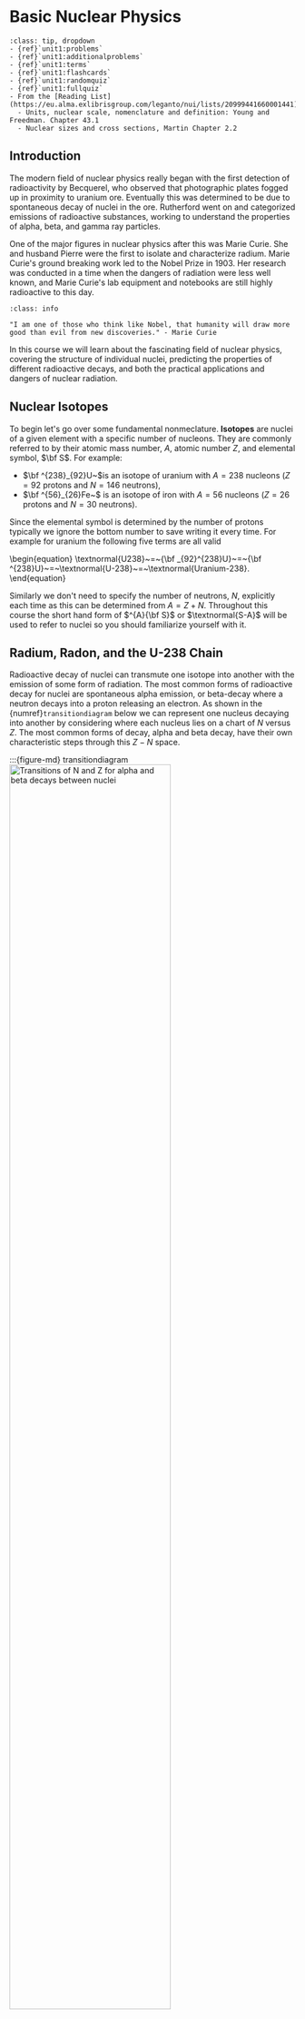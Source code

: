 # Basic Nuclear Physics

```{admonition} Quick Links
:class: tip, dropdown
- {ref}`unit1:problems`
- {ref}`unit1:additionalproblems`
- {ref}`unit1:terms`
- {ref}`unit1:flashcards`
- {ref}`unit1:randomquiz`
- {ref}`unit1:fullquiz`
- From the [Reading List](https://eu.alma.exlibrisgroup.com/leganto/nui/lists/20999441660001441)
  - Units, nuclear scale, nomenclature and definition: Young and Freedman. Chapter 43.1
  - Nuclear sizes and cross sections, Martin Chapter 2.2
```

## Introduction

The modern field of nuclear physics really began with the first detection of radioactivity by Becquerel, who observed that photographic plates fogged up in proximity to uranium ore. Eventually this was determined to be due to spontaneous decay of nuclei in the ore. Rutherford went on and categorized emissions of radioactive substances, working to understand the properties of alpha, beta, and gamma ray particles. 


One of the major figures in nuclear physics after this was Marie Curie. She and husband Pierre were the first to isolate and characterize radium. Marie Curie's ground breaking work led to the Nobel Prize in 1903. Her research was conducted in a time when the dangers of radiation were less well known, and Marie Curie's lab equipment and notebooks are still highly radioactive to this day.

```{admonition} Quote
:class: info

"I am one of those who think like Nobel, that humanity will draw more good than evil from new discoveries." - Marie Curie
```

In this course we will learn about the fascinating field of nuclear physics, covering the structure of individual nuclei, predicting the properties of different radioactive decays, and both the practical applications and dangers of nuclear radiation. 

## Nuclear Isotopes

To begin let's go over some fundamental nonmeclature. **Isotopes** are nuclei of a given element with a specific number of nucleons. They are commonly referred to by their atomic mass number, $A$, atomic number $Z$, and elemental symbol, $\bf S$. For example:
- $\bf ^{238}_{92}U~$is an isotope of uranium with $A=238$ nucleons 
  ($Z=92$ protons and $N=146$ neutrons),
  <br>
- $\bf ^{56}_{26}Fe~$ is an isotope of iron with $A=56$ nucleons 
  ($Z=26$ protons and $N=30$ neutrons).
  <br> 

Since the elemental symbol is determined by the number of protons typically we ignore the bottom number to save writing it every time. For example for uranium the following five terms are all valid 

\begin{equation}
\textnormal{U238}~=~{\bf _{92}^{238}U}~=~{\bf ^{238}U}~=~\textnormal{U-238}~=~\textnormal{Uranium-238}.
\end{equation}

Similarly we don't need to specify the number of neutrons, $N$, explicitly each time as this can be determined from $A=Z+N$. Throughout this course the short hand form of $^{A}{\bf S}$ or $\textnormal{S-A}$ will be used to refer to nuclei so you should familiarize yourself with it.

<p style="page-break-after:always;"></p>
<p><p>

## Radium, Radon, and the U-238 Chain

Radioactive decay of nuclei can transmute one isotope into another with the emission of some form of radiation. The most common forms of radioactive decay for nuclei are spontaneous alpha emission, or beta-decay where a neutron decays into a proton releasing an electron. As shown in the {numref}`transitiondiagram` below we can represent one nucleus decaying into another by considering where each nucleus lies on a chart of $N$ versus $Z$. The most common forms of decay, alpha and beta decay, have their own characteristic steps through this $Z-N$ space.

:::{figure-md} transitiondiagram
<img src='figure-unit1-alphabetamovements.png' width="75%" alt="Transitions of N and Z for alpha and beta decays between nuclei">

Example how to interpret a decay chain transition diagram. Nuclei are plotted as a function of $N$ and $Z$. Different types of nuclear decays move around the chart in a characteristic way like chess pieces on a board.
:::


The daughter nuclei from a radioactive decay are not necessarily always stable. When one nuclei decays into another nuclei which may at some later time also decay, these are called **Decay Chains**. Radium, $^{226}{\bf Ra}$, is one radioactive isotope in a very important chain of isotopes that starts with $^{238}{\bf U}$ and ends with $^{206}{\bf Pb}$. As you can see in {numref}`udecaychain` below the decay chain can span 20 different nuclei if left long enough before finally ending at lead $(^{206}{\bf Pb})$ which is a stable end product that does not decay.


:::{figure-md} udecaychain
<img src='https://www.mdpi.com/toxics/toxics-02-00050/article_deploy/html/images/toxics-02-00050-g002.png' width="75%" alt="Decay chain transition diagram for the U-238 chain">

Decay chain diagram for the U-238 chain. The approximate half-lives for each element are shown underneath them.
:::


The decay rate of radioactive nuclei ire dependent on the isotope and as shown in {numref}`udecaychain` above they can vary significantly. Decay half-lives between gigayears down to seconds are observed in the $^{238}{\bf U}$ chain. Radon occurs in the middle of the $^{238}\textnormal{U}$ chain and  has serious health implications. It is an alpha emitter so when outside our bodies it can't cause much harm. As shown in {numref}`radon-gas` since it is commonly a gas, it can enter the lungs and cause damage to cells. With a half life of 3 days it is a particular problem in underground locations as it can manifest from rocks and hang around in the air for several days before it is inhaled. Radon is actually the major source of natural background radiation that can be harmful to us.

:::{figure-md} radon-gas
<img src='https://www.epa.ie/media/epa-2020/environment-amp-you/radon/6.-Radon---lungs.jpg' width="40%" alt="Radon gas damage to the lungs">

Radon gas typically emits alpha particles. Outside the body these cannot do much damage as they are not penetrating. However when inhaled alpha particles can cause major damage to cells in the lungs.
:::

## Radiation Hazards

Radiation in general is quantified in various units. For experimental physics the source activity in **Becquerels** is often considered. For health the most important is the **Gray and Sievert**. 

- A Becquerel is a measure of source activity. It corresponds to the number of radioactive decays per second (so is correlated with the number of high energy particles leaving the source).

- A Gray is $1~\textnormal{J/kg}$ of deposited energy. This depends on the source and it's activity, but also the stand-off distance to the source itself as radiation intensity falls off based on the inverse square law.

- The Sievert is a Gray multiplied by a dimensionless quantity $Q$ with value depending in the type of particle. $Q$ represents the different levels of damage that different particles can do to human cells. An alpha has a high $Q$ Value because it does more damage to tissue than say electrons of the same energy.

Whilst a measurement in Becquerel's tells us how active a source is, the most important measure throughout applied nuclear physics is the Sievert. **A dose of one Sievert is lethal**. The allowed dose for workers in the UK is 20 millisieverts per year. This is governed by UK [IRR2017 regulations](https://www.hse.gov.uk/pubns/books/l121.htm).

Here is a summary of various units used throughout the nuclear physics field:

 | Tables   | Source Activity | Absorbed Dose | Effective Dose | Intensity
|----------|-------------|------|---|---|
| Old unit | Curie | Rad | Rem | Roentgen |
| SI unit  | Becquerel | Gray | Sievert | ... |


```{note}
You'll notice that there is no current SI unit for intensity anymore. This is because measurement of intensity of a source at some standoff distance is somewhat arbitrary. Roentgen's are sometimes still used for this but commonly the effective dose at some distance is the quantity of interest. In radiation detector development commonly "$y$ Becquerels at distance $x$" or "$y$ mCuries at distance $x$" is used to define a reference source intensity at a given position.
```


## Basic Properties of Nuclei

Now our challenge over the course of this module is to understand the structure of individual nuclei and the impact this has on observables such as different types of radioactive decays. 

To do this we need to review what properties of nuclei and their behavior we can directly observe. We'll start with some basic nomenclature and properties of Nuclei. As we mentioned before nuclei can be described in terms of:
- Number of protons (atomic number): $Z$
- Number of neutrons : $N$
- Number of nucleons (atomic weight) : $A=Z+N$

Nuclei can also be grouped according to their $Z$, $N$, and $A$ values:
- Nuclides with the **same $Z$** are **Isotopes**
- Nuclides with the **same $A$** are **Isobars**
- Nuclides with the **same $N$** are **Isotones**

The known elements cover essentially everything from Hydrogen, H-1 to Oganesson-294. `{numref}`chart-of-nuclideslarge` is a chart showing different known nuclei. Around 3000 different nuclei have so far been confirmed, each specified by the proton number $(Z)$ and neutron number $(N)$. This nuclide plot is one of the most important plots in nuclear physics.

:::{figure-md} chart-of-nuclideslarge
<img src='figure-unit1-chartofnuclidesiaea.png' width="100%" alt="IAEA Chart of Nuclides">

Chart of all known nuclides. All observed nuclei are given a square based on their $N$ and $Z$ value. As we move away from the black line in both directions the nuclei become more and more unstable. At higher $Z$ values we need more neutrons to counteract electrostatic repulsion and make the nucleus stable.
:::


The most stable elements run along what is called the **"Line of Stability"** when plotted as a function of $Z$ and $A$. Nuclei that deviate from this line decay rapidly to more stable nuclei, converting excess neutrons to protons if below the line (beta+ decay or Electron Capture) or converting excess protons to neutrons if above the line (beta- decay). The light elements have a strong tendency for $N$=$Z$ whilst for heavier elements the relationship follows something closer to $N=1.5\times Z$. 




```{note}
Remember : Unstable nuclei want to head towards more stable states - **towards** the line of stability.
```


The international atomic energy agency (IAEA) has gone to great lengths to catalogue information on nuclear physics and radioactive decays. They provide a full library of the properties of each known nuclei in this plot. A link to the IAEA's interactive nuclei viewer can be found [here](https://www-nds.iaea.org/relnsd/vcharthtml/VChartHTML.html).


## Nuclear Decay 
As we mentioned earlier, nuclei sometimes decay in chains until a more stable state is reached. The N and Z values for these stable states usually lie somewhere along the Line of Stability. Whilst we've discussed the dominant decays in the U-238 chain, there are actually six types of nuclear decay we need to remember.
1. **Alpha Decay** - Spontaneous emission of an $\alpha$ particle,
$\Delta Z=-2, \Delta N=-2$
2. **Beta Decay** - Spontaneous decay of a neutron into a proton and an electron,
   $\Delta Z=+1, \Delta N=-1$
3. **Neutron Emission** - Spontaneous ejection of a neutron from the nucleus,
   $\Delta Z=0, \Delta N=-1$
4. **Proton Emission** - Spontaneous ejection of a proton from the nucleus,
   $\Delta Z=-1, \Delta N=0$
5. **Positron Emission** - A proton emits a positron and turns into a neutron , 
   $\Delta Z=-1, \Delta N=+1$
6. **Electron Capture** - A proton captures an orbiting electron, turning into a neutron and emitting a neutrino. 
   $\Delta Z=-1, \Delta N=0$


The possible steps for these on our *chess board of decays* are shown in.

:::{figure-md} decay-step-all
<img src='figure-unit1-radiationtransitionsmovement.png' width="100%" alt="Possible decay steps in a chart of nuclides">

Possible decay steps in a chart of nuclides. Different decay channels correspond to different steps through the grid. The most common decays are still Alpha and Beta decay.
:::




## Mass Calculations
Differences in mass between different nuclei plays a major role in their relative stabilities. Obviously every nucleus carries mass, but this turns out to be more complicated than you might think and we cannot simply add up the masses of the nucleons inside to get the total of the bound state. 

Once collections of nucleons are together inside a nucleus they generally want to stay together (at least for the most stable nuclei!). It takes additional energy to pull a nucleus apart - this is called the Binding Energy, and it is why we cannot simply add the mass of the nucleons together when determining the nuclear mass.

It is also important to understand if we are considering **Nuclear Mass** or **Atomic Mass**. A nucleus is the part of an atom that is made only of protons and neutrons (nucleons). If electrons are included, then we have an atom (neutral or ionized depending on the number of electrons). The mass of an atom is dominated by the nucleons so in many cases in nuclear physics it is a reasonable assumption to assume the atomic mass is the same as the nuclear mass. However, this is not always true, for instance in some beta decay calculations, we need to account for this as we will see later. Remember that in nuclear physics we tend to deal with energies (masses) in the MeV range. Whereas for electrons in orbitals (Atomic Physics) we consider eV and keV scales. 

To make our lives easier when carrying around a lot of $\textnormal{MeV}$ terms in nuclear physics it is helpful to define a standard mass close to the nucleon mass. This is the **Unified Mass Constant ($u$)**. Nuclear masses are typically expressed in terms of unified mass constant ($u$). The mass of a C-12 atom is defined to be exactly $12u,$ so that
```{math}
:label: atomicmassunit
\begin{equation}
u = 1.66056\times 10^{-27}~\textnormal{kg} = 931.5 \textnormal{MeV/c}^2.
\end{equation}
```

This results in the proton, neutron, and electron masses being defined as:
- $m_p$ = $1.672\times 10^{-27}~\textnormal{kg}$ = $1.007276~u$ = $938.28~\textnormal{MeV/c}^2$
- $m_n$ = $1.675\times 10^{-27}~\textnormal{kg}$ = $1.008665~u$ = $939.57~\textnormal{MeV/c}^2$
- $m_e$ = $9.109\times 10^{-31}~\textnormal{kg}$ = $0.000549~u$ = $0.511~\textnormal{MeV/c}^2$


  <p> <br> </p>

You'll see already from these definitions that the mass of a free proton or a neutron is more than $u$ itself by between 0.7-0.8%. This is quite important as we defined $u$ based on the mass of C-12 divided by it's number of nucleons. This means a carbon atom is also approximately 0.8% lighter than the sum of its constituents. We find that this is true for all nuclei. **The mass of a given nucleus is always less than the sum of the masses of the individual nucleons inside**. This is because the forces that hold nuclei together contribute additional negative energy, 

```{math}
:label: nuclearmass
\begin{equation}
M(A,Z) < Zm_{p} + Nm_{n}.
\end{equation}
```

This nuclear mass deficit can be calculated as the difference between the nuclear mass, and the sum of individual nucleons.

```{math}
:label: nuclearmassdeficit
\begin{equation}
\Delta M(A,Z) = M(A,Z) - (ZM_{p} + NM_{n}).
\end{equation}
```

```{note}
Note that in the equation above we haven't included the electron masses. This contributes several percent for low mass nuclei so in some cases can't be neglected. The important point to determine if electron masses should be included is in whether the mass of just the nucleus $M(A,Z)$ is given, or the mass of the neutral atom is given $M_{atom}$.
```


The deficit shown in Eq. {eq}`nuclearmassdeficit` is related to the binding energy, $B$ of nuclei, corresponding to the total energy required to split the nucleus apart into free nucleons

```{math}
:label: bindingenergyeq
\begin{equation}
-\Delta M(A,Z) = B
\end{equation}
```

Typically the binding energy is referred to as a positive value, but when considering its role in calculating the overall mass of the nucleus the change in mass is actually negative as shown in Eq. {eq}`bindingenergyeq`. As we discussed in the last lecture, stable nuclei have the highest binding energies - it takes more to pull them apart.

For a worked example related to binding energies see : {ref}`unit1:problem:example1`

Since the neutrons and protons have different masses and properties, we expect that the binding energy for neutrons or protons to be very slightly different. These individual binding energies are commonly referred to as **Separation energies**. For example, the neutron separation energy for a Carbon-12 atom is calculated by taking the difference in binding energies between Carbon-12, and Carbon-11 (one less neutron). Similarly the proton separation energy for C-12 is calculated from the difference between C-12 and N-12.


```{note}
**Setting $ c = 1 $ in Nuclear Physics**

In nuclear physics, it is common to set the speed of light ($ c $) equal to 1. This simplifies calculations by expressing mass, energy, and momentum in the same units, typically mega-electronvolts ($ \text{MeV} $). For example, rather than writing mass as $ \text{MeV}/c^2 $, it is simply expressed in $ \text{MeV} $.

**Why This Works**
If we consistently work in natural units, where $ c = 1 $ and $ \hbar = 1 $, it can make equations easier to manipulate without repeatedly including factors of $ c $ or $ \hbar $.

**Example**
The rest energy of a proton is $ m_p = 938 \, \text{MeV}/ c^2 $. Setting $ c = 1 $, we directly express the proton's mass as $ m_p = 938 \, \text{MeV} $, simplifying equations like:

$$

E^2 = p^2 + m^2 \quad \text{(instead of $ E^2 = (pc)^2 + (mc^2)^2 $)}.

$$

This convention streamlines calculations without sacrificing accuracy we just have to remember to use MeV/c$^{2}$ for mass and MeV/$c$ for momentum consistently.
```



Below in {numref}`binding-energy` is the second most important plot in nuclear physics. It is a plot of the Average Binding Energy per total number of nucleons ($A=Z+N$) for all nuclei. 


:::{figure-md} binding-energy
<img src='figure-unit1-nuclei-binding-curve.png' width="80%" alt="Plot of binding energy versus number of nucleons in the nucleus">

Plot of average binding energy per nucleon versus number of nucleons in the nucleus. A peak is observed at Fe-56, above which the binding energy reduces as larger nuclei become less tightly bound.
:::

There are some very important features here already that we should consider:
1. For heavy nuclei the binding energy is stable at around $8~\textnormal{MeV/nucleon}$.
2. The maximum binding energy is at $A=56$ which is Iron. $\textnormal{Fe-56}$ is one of the most stable well-bound nuclei.
3. Local peaks are visible when $A=4N$, e.g. $\textnormal{He-4}$. These features play important roles in how we build nuclear models as we will see later in the course.

You may have seen this plot already in second year nuclear physics, and may even understand the implications of these features, but in this course we are going to delve a bit deeper into actually where these features and look at how we construct models that can accurately describe this plot, and explain each of the decay phenomena we have discussed in this lecture in more detail.

## Probing the Nucleus

Nuclei as opposed to atoms, have a net charge, from the sum of the proton charges. Neutrons can be considered essentially neutral, as the name suggests. However, in fact we know both neutrons and protons have an internal structure. Neutrons are composed of 3 quarks, (up, down, down for neutrons) that all have charge. The sum of the charges is zero but the structure does mean that charge-like phenomena exist for neutrons arising from their internal charge distribution. For example the neutron has a non-zero magnetic moment.

The fact that nucleons consist of quarks is actually the reason nuclei form in the first place. The nuclear force that binds nuclei together is in itself **not a fundamental force**. Instead the nuclear force is mediated by virtual pions (particle made of a quark and anti-quark) being exchanged between nucleons as a result of strong interactions. The nuclear force can therefore be thought of almost as a leakage of the strong force which reaches a very small range outside of each nucleon.

Of course nuclei also have finite size, but it's impressively small when compared to the size of the electron orbitals in an atom, and the scale of the nuclei itself is typically only one to two orders of magnitude greater than nucleons themselves. A comparison of relative scale differences in the relative sizes for some nuclei shown in {numref}`nuclear-size`.


:::{figure-md} nuclear-size
<img src='figure-unit1-nucleisizecomparison.png' width="50%" alt="Nucleus Size">

Atomic versus Nuclear versus Proton size comparisons
:::

**Example scales of Aluminium**
- Atomic Radius of Aluminium = $1.3 \times 10^{-10}~\textnormal{m}$
- Nuclear Radius of Aluminium = $3.6 \times 10^{-15}~\textnormal{m}$

Given that Nuclei have mass and charge then there is obviously going to be a density of mass and charge in nuclei, with some distribution. We'll consider this in more detail later. For now we can ask what is the average mass and charge density of the nuclear material. To estimate this simply assume that nuclei are made of nucleons (protons and neutrons) that are something like **Hard Spheres** of radius $r_{0}$. The density is then estimated assuming each nucleon is packed together but doesn't overlap. This allows the mass density to be approximately the same as a single nucleon density as

```{math}
:label: massdensity
\begin{equation}
\rho_{m} = \frac{M}{V} = \frac{3m_{n}}{4\pi r^{3}_{0}}
\end{equation}
```

where $m_{n}$ is mass of neutron. For charge a similar approach can be taken but we have to include the fact that neutrons have no charge, and it is only every proton that contributes a single charge $e$ to the total charge $Q$ of the nucleus.

```{math}
:label: chargedensity
\begin{equation}
\rho_{c} = \frac{Q}{V} = \frac{3Ze}{4\pi r^{3}_{0} A}\\
\end{equation}
```

For a worked example related to nuclear size see : {ref}`unit1:problem:example2`

## Measuring Nuclear Size
To get a better idea of the actual size, charge, and matter distribution, physicists use **Scattering Experiments**. The typical approach is to fire beams of particles at a fixed target and see what has happened to the particles on the other side.

Typical experiments are : (i) electron scattering, (ii) alpha particle scattering, (iii) proton scattering, and (iv) neutron scattering and absorption.

For best results the *de Broglie Wavelength* of the probing nuclei must be a smaller than the nucleus, some typical beam energy values for nuclear probe experiments:
- alphas $>$ 2 MeV
- protons $>$ 8 MeV
- electrons $>$ 120MeV 

```{note}
Remember the de Broglie Wavelength is the wavelength of the probing beam of particles which can be calculated from the momentum via $\lambda = h/p$.
```

A vital concept in such experiments is the notion of **Interaction Cross Sections**. The Cross Section $\sigma$, quantifies the probability of a collision (or reaction) occurring between a beam particle and a target particle. It is based on the probability an interaction occurs using the notion of a **Cross Sectional Area** for the nucleus.
  It can be defined as an area around the centre of one of the particles within which the centre of second must fall if they are to collide as illustrated in [Fig. 8](particle-radius).

:::{figure-md} particle-radius
<img src='figure-unit1-crosssectionsize.png' width="60%" alt="Picture of two spheres aligned such that they will intersect if within one R of each other, where R is the radius.">

Cross-section calculation based on assuming interacting bodies are hard spheres. If the center of the particle on the left is within $2R$ of the the one on the right then the particles will interact with one another.
:::

Normally we can assume the particles are simple Hard Spheres such that if they all have radius R then the cross-sectional area is just, 

```{math}
:label: crosssectionarea
\begin{equation}
\sigma = \pi (2R)^{2}
\end{equation}
```

Due to the small sizes of nuclei, $\sigma$, is often expressed in units of Fermi squared $(10^{-30}m^{2})$ or barns $(10^{-28}m^{2}$) or even pico-barns$~(10^{-40}m^{2})$. In reality, as we will see, nuclei are not hard-edged and so cross-sections cannot be defined so geometrically, but it is a reasonable approximation for now.

If we consider a material (a "Target") with $n$ particles per unit volume, then we can use the total cross-section, $\sigma$, to find the Mean Free Path for an interaction by a given particle fired at that material. For a Thin Target (or Foil) this is given by

```{math}
:label: crosssectionarea2
\begin{equation}
\lambda = \frac{1}{n\sigma}.
\end{equation}
```

The mean free path or cross-section can be used to determine the reduction in beam particles for a given target. Consider we have a beam of $N_0 ~\textnormal{particles/s}$  impinging on a target so that a flux $N$ emerges.

**For thick targets** of thickness $x$ then 
```{math}
:label: nthick
\begin{equation}
N = N_0 e^{-x/\lambda}
\end{equation}
```

and the number of collisions in distance x is


```{math}
:label: cthick
\begin{equation}
C=N_0-N=N_0(1-e^{-x/\lambda}).
\end{equation}
```

**For thin targets ($x << \lambda$)** instead the exponential term in the can be reduced to 
```{math}
:label: nthin
\begin{equation}
N=N_0\left(1+\frac{x}{\lambda}\right)
\end{equation}
```
meaning the number of collisions becomes
```{math}
:label: cthin
\begin{equation}
C=\frac{xN_0}{\lambda} = N_{0}n\sigma x.
\end{equation}
```

We can see from Eq. {eq}`nthick` that given accurate prior knowledge of our starting beam flux and the thickness of our target, we can determine the cross-section of the total particles inside simply by measuring the change in intensity of our beam.

For a worked example related to cross-section calculations see {ref}`unit1:problem:example3`


## Partial and Differential Cross Sections

So far the Cross Section we have considered has really been the Total Cross Section, $\sigma_{T}$, referring  to the sum of all possible interactions involving the beam and target particles. In practice, there may be different types of interaction, or **Interaction Channels**, that happen each with their own seperate probability. The sum of all the cross-sections for each possible channel gives the total cross-section for the target. We introduce the term **Partial Cross Section** to distinguish these from the total cross-section, for instance $\sigma_{e}$.

In the previous sums we have also not said anything about where a given scattered particle goes, i.e. the angle through which it is scattered. It could be that all scattering angles are equally likely. This would be Isotropic Scattering. In practice however some angles end up being more likely than others due to various kinematic constraints depending on the interaction. To account for this we use the **Differential Cross-Section** $
\frac{d\sigma}{d\Omega}
$

Consider a finite element of solid angle $\Delta \Omega$ at angle $\theta$ as shown in {numref}`scatteringcone`. There is a part of $\sigma_e$ called $\Delta \sigma_{e}$ which corresponds to a probability of scattering into that cone. The Differential Cross Section for elastic scattering at angle $\theta$ is thus 


```{math}
:label: cross
\begin{equation}
\frac{d\sigma_{e}}{d\Omega} = (lim \Delta\Omega \rightarrow 0) \frac{\Delta \sigma_{e}}{\Delta \Omega}
\end{equation}
```


If we integrate $d\sigma/d\Omega$ over all possible scattering angles then we get back to the total cross section for that particular channel. 

:::{figure-md} scatteringcone
<img src='figure-unit1-scatteringdiagram.png' width="80%" alt="Beam Direction">

Scattering angle cone used to define $\Delta \Omega$ in beam scattering experiments.
:::


Here we have considered a differential cross-section in terms of a solid angle, but in practice this can be given in terms of any kinematic variables derived from the interaction. For example the differential cross-section for electron scattering calculated in terms of the beam energy may be expressed as $d\sigma/dE$, and a double differential cross-section in terms of beam energy and scattering angle may be expressed as $d^{2}\sigma/(dEd\theta)$.




## Rutherford and Mott Scattering

The first nuclear scattering experiments, famously started by Rutherford, were performed using alpha particles. These experiments used a collimated polonium sample to create a beam of alpha particles which could be directed at a thin gold foil. A fluorescent screen was used to determine the scattering angle of the particles after the interaction. The cross-section measured in these interactions can then be used to determine the nuclear radius. Below is a sketch of Rutherfords original experiment using a gold thin foil as a target.

:::{figure-md} rutherfordexperimentt
<img src='figure-unit1-rutherford-experiment.png' width="90%" alt="Beam Direction">

Hyperbolic Trajectory of scattering in Rutherford scattering assuming charged deflection of the beam particles.
:::

Two important conclusions were drawn from the early scattering experiments:

- Nuclear have very small size, about $10^{-14}~\textnormal{m}$
- Nuclear Radii, $R$, are seen to increase with the total number of nucleons, $A$, such that $R\approx r_{0} A^{1/3}$, where $r_{0}$ is the nucleon radius. This suggests that nucleons are **Incompressible**.

Rutherford and others went further after these ground breaking experiments, to deduce an equation for the angle by which alpha particles scatter, known as the **Differential Cross Section for Rutherford Scattering** based on assuming that alphas follow a hyperbolic trajectory as they scatter of a static point-like charge target.


:::{figure-md} hyperbolic
<img src='figure-unit1-hyperbolic.png' width="80%" alt="Beam Direction">

Hyperbolic Trajectory of scattering in Rutherford scattering assuming charged deflection of the beam particles.
:::



```{math}
:label: rutherford
\begin{equation}
\frac{d\sigma}{d\Omega_{R}} = \frac{z^{2}Z^{2}\alpha^{2}\hbar^{2}c^{2}}{4E^{2}} \frac{1}{sin^{4}(\theta/2)} \\
\end{equation}
```
- $z$ is the charge of the projectile.
- $Z$ is the charge of the scatterer.
- $E$ is kinetic energy of the particle
- $\theta$ is the scattering angle
- $\alpha$ is the **fine structure constant**

```{note}
The fine structure constant defines the strength of electromagnetic interactions.

```{math}
:label: atomicmassunit
\begin{equation}
\alpha = \frac{e^{2}}{\hbar c 4\pi \epsilon_0}
\end{equation}
```

{numref}`rutherfordform predicts a form the cross section vs scattering as shown opposite.

:::{figure-md} rutherfordform
<img src='figure-unit1-rutherfordform.png' width="70%" alt="Rutherford Form">

Rutherford Cross-section Form for three different nuclei.
:::

For a worked example related to rutherford scattering closest approach see {ref}`unit1:problem:example4`.

Unfortunately the Rutherford prediction has been found to give a poor fit to real data. The main reason being the assumption that alphas are point-like objects. An improvement, introduced by Mott, is to use electrons, that are indeed point-like and can also better probe the nucleus, if of sufficient energy. This requires taking account of the relativistic effects of high energy electrons, their Magnetic Moment and also the resulting Nuclear Recoil.

The result is a modification to the equation above, thus:

```{math}
:label: mott
\begin{equation}
\frac{d\sigma}{d\Omega_{M}} = \frac{d\sigma}{d\Omega_{R}} \times [1-\beta^{2} sin^{2} (\theta/2)]
\end{equation}
```

where $\beta$ encompasses these corrections for relativistic electrons.

Hofstadter set up electron scattering experiments on nuclei to investigate the Mott scattering prediction, illustrated in {numref}`Hofstadter` below. These experiments used electrons of 500 MeV to probe down to length scales of $2.5~\textnormal{fm}$.

:::{figure-md} Hofstadter
<img src='figure-unit1-hofstadter.png' width="100%" alt="Hofstadter Experimental Setup">

Diagram of the Hofstadter Experiment.
:::


Hofstadter's experiments provided a strong constraint on the scattering cross-section of nuclei over a broad range of angles. Unfortunately however they showed that that the data still deviates even from the Mott prediction and more is needed to fully describe the nucleus. 

This deviation is now interpreted as telling us about the charge/matter distribution in the nucleus. That not only is the nucleus not point-like as assumed in the Mott formula but it has a particular density profile and shape which can be further explicitly probed by electron scattering experiments.

